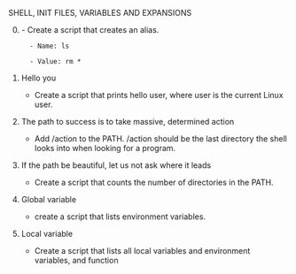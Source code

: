 SHELL, INIT FILES, VARIABLES AND EXPANSIONS

0. <o>
     - Create a script that creates an alias.

         - Name: ls

         - Value: rm *

1. Hello you
     - Create a script that prints hello user, where user is the current Linux user.

2. The path to success is to take massive, determined action
     - Add /action to the PATH. /action should be the last directory the shell looks into when looking for a program.

3. If the path be beautiful, let us not ask where it leads
     - Create a script that counts the number of directories in the PATH.
 
4. Global variable
     - create a script that lists environment variables. 

5. Local variable
     - Create a script that lists all local variables and environment variables, and function
